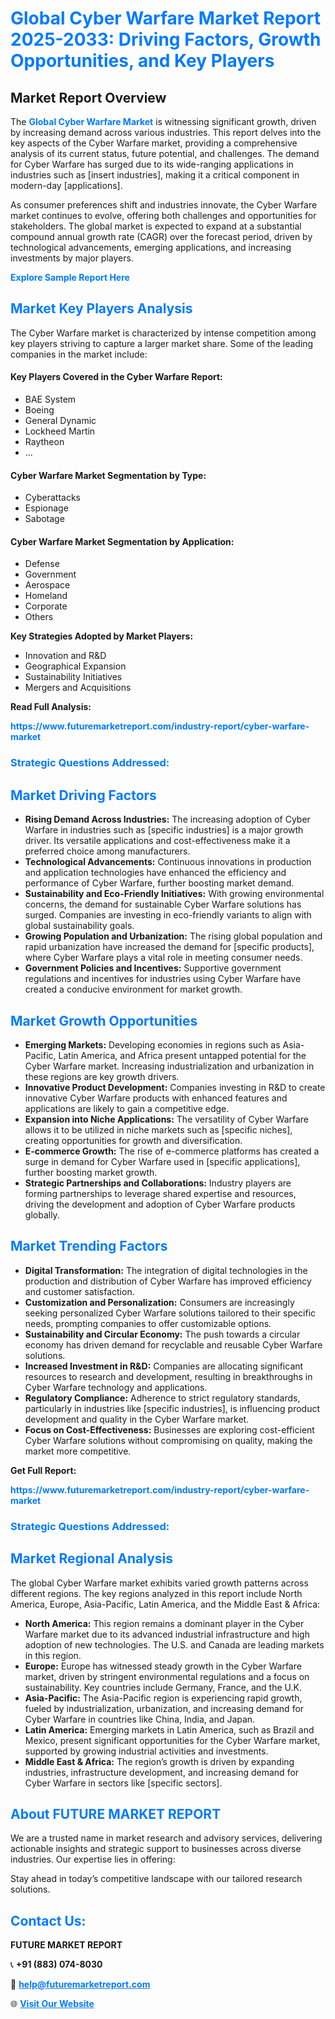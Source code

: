 <h1 style="color: #007BFF;">Global Cyber Warfare Market Report 2025-2033: Driving Factors, Growth Opportunities, and Key Players</h1>

<section id="overview">
<h2>Market Report Overview</h2>
<p>The <a href="https://www.futuremarketreport.com/industry-report/cyber-warfare-market" style="color: #007BFF; text-decoration: none;"><strong>Global Cyber Warfare Market</strong></a> is witnessing significant growth, driven by increasing demand across various industries. This report delves into the key aspects of the Cyber Warfare market, providing a comprehensive analysis of its current status, future potential, and challenges. The demand for Cyber Warfare has surged due to its wide-ranging applications in industries such as [insert industries], making it a critical component in modern-day [applications].</p>
<p>As consumer preferences shift and industries innovate, the Cyber Warfare market continues to evolve, offering both challenges and opportunities for stakeholders. The global market is expected to expand at a substantial compound annual growth rate (CAGR) over the forecast period, driven by technological advancements, emerging applications, and increasing investments by major players.</p>
</section>

<section id="overview">
<p><a href="https://www.futuremarketreport.com/request-sample/reportId=100652" style="color: #007BFF; text-decoration: none;"><strong>Explore Sample Report Here</strong></a></p>
</section>

<section id="key-players">
<h2 style="color: #007BFF;">Market Key Players Analysis</h2>
<p>The Cyber Warfare market is characterized by intense competition among key players striving to capture a larger market share. Some of the leading companies in the market include:</p>
<h4>Key Players Covered in the Cyber Warfare Report:</h4>
<ul><li>BAE System</li><li>Boeing</li><li>General Dynamic</li><li>Lockheed Martin</li><li>Raytheon</li><li>...</li></ul>
<h4>Cyber Warfare Market Segmentation by Type:</h4>
<ul><li>Cyberattacks</li><li>Espionage</li><li>Sabotage</li></ul>

<h4>Cyber Warfare Market Segmentation by Application:</h4>
<ul><li>Defense</li><li>Government</li><li>Aerospace</li><li>Homeland</li><li>Corporate</li><li>Others</li></ul>
<p><strong>Key Strategies Adopted by Market Players:</strong></p>
<ul>
<li>Innovation and R&D</li>
<li>Geographical Expansion</li>
<li>Sustainability Initiatives</li>
<li>Mergers and Acquisitions</li>
</ul>
</section>

<section>
<p><strong>Read Full Analysis: </strong></p><a href="https://www.futuremarketreport.com/industry-report/cyber-warfare-market" style="color: #007BFF; text-decoration: none;"><strong>https://www.futuremarketreport.com/industry-report/cyber-warfare-market</strong></a>
<h3 style="color: #007BFF;">Strategic Questions Addressed:</h3>
</section>

<section id="driving-factors">
<h2 style="color: #007BFF;">Market Driving Factors</h2>
<ul>
<li><strong>Rising Demand Across Industries:</strong> The increasing adoption of Cyber Warfare in industries such as [specific industries] is a major growth driver. Its versatile applications and cost-effectiveness make it a preferred choice among manufacturers.</li>
<li><strong>Technological Advancements:</strong> Continuous innovations in production and application technologies have enhanced the efficiency and performance of Cyber Warfare, further boosting market demand.</li>
<li><strong>Sustainability and Eco-Friendly Initiatives:</strong> With growing environmental concerns, the demand for sustainable Cyber Warfare solutions has surged. Companies are investing in eco-friendly variants to align with global sustainability goals.</li>
<li><strong>Growing Population and Urbanization:</strong> The rising global population and rapid urbanization have increased the demand for [specific products], where Cyber Warfare plays a vital role in meeting consumer needs.</li>
<li><strong>Government Policies and Incentives:</strong> Supportive government regulations and incentives for industries using Cyber Warfare have created a conducive environment for market growth.</li>
</ul>
</section>

<section id="growth-opportunities">
<h2 style="color: #007BFF;">Market Growth Opportunities</h2>
<ul>
<li><strong>Emerging Markets:</strong> Developing economies in regions such as Asia-Pacific, Latin America, and Africa present untapped potential for the Cyber Warfare market. Increasing industrialization and urbanization in these regions are key growth drivers.</li>
<li><strong>Innovative Product Development:</strong> Companies investing in R&D to create innovative Cyber Warfare products with enhanced features and applications are likely to gain a competitive edge.</li>
<li><strong>Expansion into Niche Applications:</strong> The versatility of Cyber Warfare allows it to be utilized in niche markets such as [specific niches], creating opportunities for growth and diversification.</li>
<li><strong>E-commerce Growth:</strong> The rise of e-commerce platforms has created a surge in demand for Cyber Warfare used in [specific applications], further boosting market growth.</li>
<li><strong>Strategic Partnerships and Collaborations:</strong> Industry players are forming partnerships to leverage shared expertise and resources, driving the development and adoption of Cyber Warfare products globally.</li>
</ul>
</section>

<section id="trending-factors">
<h2 style="color: #007BFF;">Market Trending Factors</h2>
<ul>
<li><strong>Digital Transformation:</strong> The integration of digital technologies in the production and distribution of Cyber Warfare has improved efficiency and customer satisfaction.</li>
<li><strong>Customization and Personalization:</strong> Consumers are increasingly seeking personalized Cyber Warfare solutions tailored to their specific needs, prompting companies to offer customizable options.</li>
<li><strong>Sustainability and Circular Economy:</strong> The push towards a circular economy has driven demand for recyclable and reusable Cyber Warfare solutions.</li>
<li><strong>Increased Investment in R&D:</strong> Companies are allocating significant resources to research and development, resulting in breakthroughs in Cyber Warfare technology and applications.</li>
<li><strong>Regulatory Compliance:</strong> Adherence to strict regulatory standards, particularly in industries like [specific industries], is influencing product development and quality in the Cyber Warfare market.</li>
<li><strong>Focus on Cost-Effectiveness:</strong> Businesses are exploring cost-efficient Cyber Warfare solutions without compromising on quality, making the market more competitive.</li>
</ul>
</section>

<section>
<p><strong>Get Full Report: </strong></p><a href="https://www.futuremarketreport.com/industry-report/cyber-warfare-market" style="color: #007BFF; text-decoration: none;"><strong>https://www.futuremarketreport.com/industry-report/cyber-warfare-market</strong></a>
<h3 style="color: #007BFF;">Strategic Questions Addressed:</h3>
</section>


<section id="regional-analysis">
<h2 style="color: #007BFF;">Market Regional Analysis</h2>
<p>The global Cyber Warfare market exhibits varied growth patterns across different regions. The key regions analyzed in this report include North America, Europe, Asia-Pacific, Latin America, and the Middle East & Africa:</p>
<ul>
<li><strong>North America:</strong> This region remains a dominant player in the Cyber Warfare market due to its advanced industrial infrastructure and high adoption of new technologies. The U.S. and Canada are leading markets in this region.</li>
<li><strong>Europe:</strong> Europe has witnessed steady growth in the Cyber Warfare market, driven by stringent environmental regulations and a focus on sustainability. Key countries include Germany, France, and the U.K.</li>
<li><strong>Asia-Pacific:</strong> The Asia-Pacific region is experiencing rapid growth, fueled by industrialization, urbanization, and increasing demand for Cyber Warfare in countries like China, India, and Japan.</li>
<li><strong>Latin America:</strong> Emerging markets in Latin America, such as Brazil and Mexico, present significant opportunities for the Cyber Warfare market, supported by growing industrial activities and investments.</li>
<li><strong>Middle East & Africa:</strong> The region’s growth is driven by expanding industries, infrastructure development, and increasing demand for Cyber Warfare in sectors like [specific sectors].</li>
</ul>
</section>

<footer>
<h2 style="color: #007BFF;">About FUTURE MARKET REPORT</h2>
<p>We are a trusted name in market research and advisory services, delivering actionable insights and strategic support to businesses across diverse industries. Our expertise lies in offering:</p>

<p>Stay ahead in today’s competitive landscape with our tailored research solutions.</p>

<h2 style="color: #007BFF;">Contact Us:</h2>
<p><strong>FUTURE MARKET REPORT</strong></p>
<p>📞 <strong>+91 (883) 074-8030</strong></p>
<p>📧 <strong><a href="mailto:help@futuremarketreport.com" style="color: #007BFF;">help@futuremarketreport.com</a></strong></p>
<p>🌐 <strong><a href="https://www.futuremarketreport.com/" style="color: #007BFF;">Visit Our Website</a></strong></p>
</footer>